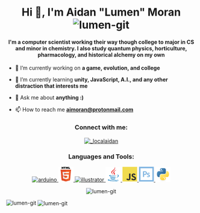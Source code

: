 <h1 align="center">Hi 👋, I'm Aidan "Lumen" Moran <img src="https://img.shields.io/badge/they-them-ff69b4" alt="lumen-git" /></h1>
<h4 align="center">I'm a computer scientist working their way though college to major in CS and minor in chemistry. I also study quantum physics, horticulture, pharmacology, and historical alchemy on my own</h4>

- 🔭 I’m currently working on **a game, evolution, and college**

- 🌱 I’m currently learning **unity, JavaScript, A.I., and any other distraction that interests me**

- 💬 Ask me about **anything :)**

- 📫 How to reach me **aimoran@protonmail.com**

<h3 align="center">Connect with me:</h3>
<p align="center">
<a href="https://instagram.com/_localaidan" target="blank"><img align="center" src="https://raw.githubusercontent.com/rahuldkjain/github-profile-readme-generator/master/src/images/icons/Social/instagram.svg" alt="_localaidan" height="30" width="40" /></a>
</p>

<h3 align="center">Languages and Tools:</h3>
<p align="center"> <a href="https://www.arduino.cc/" target="_blank" rel="noreferrer"> <img src="https://cdn.worldvectorlogo.com/logos/arduino-1.svg" alt="arduino" width="40" height="40"/> </a> <a href="https://www.w3.org/html/" target="_blank" rel="noreferrer"> <img src="https://raw.githubusercontent.com/devicons/devicon/master/icons/html5/html5-original-wordmark.svg" alt="html5" width="40" height="40"/> </a> <a href="https://www.adobe.com/in/products/illustrator.html" target="_blank" rel="noreferrer"> <img src="https://www.vectorlogo.zone/logos/adobe_illustrator/adobe_illustrator-icon.svg" alt="illustrator" width="40" height="40"/> </a> <a href="https://www.java.com" target="_blank" rel="noreferrer"> <img src="https://raw.githubusercontent.com/devicons/devicon/master/icons/java/java-original.svg" alt="java" width="40" height="40"/> </a> <a href="https://developer.mozilla.org/en-US/docs/Web/JavaScript" target="_blank" rel="noreferrer"> <img src="https://raw.githubusercontent.com/devicons/devicon/master/icons/javascript/javascript-original.svg" alt="javascript" width="40" height="40"/> </a> <a href="https://www.photoshop.com/en" target="_blank" rel="noreferrer"> <img src="https://raw.githubusercontent.com/devicons/devicon/master/icons/photoshop/photoshop-line.svg" alt="photoshop" width="40" height="40"/> </a> <a href="https://www.python.org" target="_blank" rel="noreferrer"> <img src="https://raw.githubusercontent.com/devicons/devicon/master/icons/python/python-original.svg" alt="python" width="40" height="40"/> </a> </p>

<p align="center"> <img src="https://komarev.com/ghpvc/?username=lumen-git&label=Profile%20views&color=0e75b6&style=flat" alt="lumen-git" /> </p>

<p><img align="left" src="https://github-readme-stats.vercel.app/api/top-langs?username=lumen-git&show_icons=true&locale=en&layout=compact" alt="lumen-git" /></p>

<p>&nbsp;<img align="center" src="https://github-readme-stats.vercel.app/api?username=lumen-git&show_icons=true&locale=en" alt="lumen-git" /></p>
